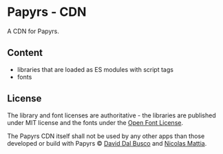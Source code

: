 # Papyrs - CDN

A CDN for Papyrs.

## Content

- libraries that are loaded as ES modules with script tags
- fonts

## License

The library and font licenses are authoritative - the libraries are published under MIT license and the fonts under the [Open Font License](https://scripts.sil.org/cms/scripts/page.php?site_id=nrsi&id=OFL).

The Papyrs CDN itself shall not be used by any other apps than those developed or build with Papyrs © [David Dal Busco](mailto:david.dalbusco@outlook.com) and [Nicolas Mattia](mailto:nicolas@nmattia.com).

[deckdeckgo]: https://deckdeckgo.com

